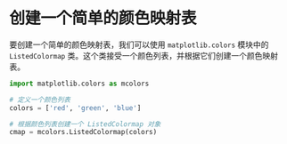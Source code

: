 # 创建一个简单的颜色映射表

要创建一个简单的颜色映射表，我们可以使用 `matplotlib.colors` 模块中的 `ListedColormap` 类。这个类接受一个颜色列表，并根据它们创建一个颜色映射表。

```python
import matplotlib.colors as mcolors

# 定义一个颜色列表
colors = ['red', 'green', 'blue']

# 根据颜色列表创建一个 ListedColormap 对象
cmap = mcolors.ListedColormap(colors)
```
